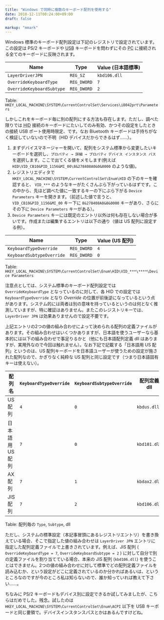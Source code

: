```yaml
---
title: "Windows で同時に複数のキーボード配列を使用する"
date: 2018-12-11T00:24:00+09:00
draft: false

markup: "mmark"
---
```


Windows 標準のキーボード配列設定は下記のレジストリで設定されています。この設定は PS/2 キーボードや <abbr title="Universal Serial Bus">USB</abbr> キーボードを問わずにその <abbr title="Personal Computer">PC</abbr> に接続される全てのキーボードに反映されます。

| Name                      | Type        | Value (日本語標準) |
| ----                      | ----        | ----               |
| `LayerDriverJPN`          | `REG_SZ`    | `kbd106.dll`       |
| `OverrideKeyboardType`    | `REG_DWORD` | `7`                |
| `OverrideKeyboardSubtype` | `REG_DWORD` | `2`                |
Table: `HKEY_LOCAL_MACHINE\SYSTEM\CurrentControlSet\Services\i8042prt\Parameters`

しかしこれをキーボード毎に別の配列にする方法も存在します。ただし、調べた限りでは <abbr title="Human Interface Device">HID</abbr> 接続のキーボードにたいしてのみ有効、かつその設定をしたときの接続 USB ポート使用時限定、です。なお Bluetooth キーボードは手持ちがなく検証していないので不明（HID デバイスだからできるはず……）。

1. まずデバイスマネージャーを開いて、配列をシステム標準から変更したいキーボードを選択し、`プロパティ → 詳細 → プロパティ` `デバイス インスタンス パス` を選択します。ここで出てくる値をメモします(例えば `HID\VID_CB10&PID_1156&MI_00\8&278408A0&0&0000` のような値)。
2. レジストリエディタで `HKEY_LOCAL_MACHINE\SYSTEM\CurrentControlSet\Enum\HID` の下のキーを確認すると、 `VID_***` のようなキーがたくさんぶら下がっているはずです。この中から、先ほど調べた値に一致するキーの下にぶら下がる `Device Parameters` キーを開きます。（前述した値で言うと、`VID_CB10&PID_1156&MI_00` キー下に `8&278408A0&0&0000` キーがあり、さらにその下に `Device Parameters` キーがある）。
3. `Device Parameters` キーには既定のエントリ以外は何も存在しない場合が多いです。作成または編集するエントリは以下の通り（値は US 配列に設定する例）。

| Name                      | Type        | Value (US 配列)   |
| ----                      | ----        | ----              |
| `KeyboardTypeOverride`    | `REG_DWORD` | `4`               |
| `KeyboardSubtypeOverride` | `REG_DWORD` | `0`               |
Table: `HKEY_LOCAL_MACHINE\SYSTEM\CurrentControlSet\Enum\HID\VID_***\****\Device Parameters`

注意点としては、システム標準のキーボード配列設定では `OverrideKeyboardType` となっているのに対して、各 HID での設定では `KeyboardTypeOverride` となり *Override* の位置が前後逆になっているという点があります。システム的には両者は別の意味を持っているというのは何となく推測していますが、特に確証はありません。またこのレジストリキーでは、`LayerDriver JPN` は効果ありませんので設定不要です。

上記エントリの2つの値の組み合わせによって決められる配列の定義ファイルがあります。その組み合わせはいくつかありますが、日本語を使うユーザーなら基本的には以下の組み合わせで事足りるかと（他にも日本語配列定義 dll はありますが、実用外なので今回は触れません）。なお下記で記載する「日本語用 US 配列」というのは、US 配列キーボードを日本語ユーザーが使うための設定が施された配列なので、かぎりなく純粋な US 配列と同じ設定です（つまり日本語固有キーは使えない）。

| 配列名 | `KeyboardTypeOverride` | `KeyboardSubtypeOverride` | 配列定義 dll |
| ---           | --- | --- | ---          |
| US 配列        | `4` | `0` | `kbdus.dll`  |
| 日本語用 US 配列 | `7` | `0` | `kbd101.dll` |
| AX 配列        | `7` | `1` | `kbdax2.dll` |
| JIS 配列       | `7` | `2` | `kbd106.dll` |
Table: 配列毎の `Type`, `Subtype`, dll

ただし、システムの標準設定（本記事冒頭にあるレジストリエントリ）を書き換えている場合、そこで指定した値の組み合わせは `LayerDriver JPN` エントリに指定した配列定義ファイルで上書きされています。例えば、JIS 配列 ( `OverrideKeyboardType = 7`, `OverrideKeyboardSubtype = 2` ) に対して自分で別の定義ファイルを割り当てている場合、本来の JIS 配列 (`kbd106.dll`) を使うことはできません。2つの値の組み合わせに対して標準でどの配列定義ファイルを読み込むか、という設定がどこに定義されているのか分かればあるいは、というところなのですが今のところ私は知らないので、誰か知っていれば教えて下さい……。

ちなみに PS/2 キーボードもデバイス別に設定できるか試してみましたが、こちらはだめでした。残念。試したのは `HKEY_LOCAL_MACHINE\SYSTEM\CurrentControlSet\Enum\ACPI` 以下を USB キーボードと同じ要領で。デバイスインスタンスパスとかはあるんですけどね。
